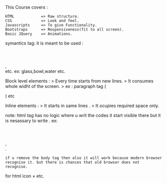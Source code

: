 This Course covers :

    HTML            => Raw structure.  
    CSS             => Look and feel.
    Javascripts     => To give Functionality.
    Bootstraps      => Responsiveness(fit to all screen).
    Basic JQuery    => Animations.

symantics tag: it is meant to be used : 
    <header> </header> , <footer> </footer> etc. 
     ex:  glass,bowl,water etc.

Block level elements :
    > Every time starts from new lines.
    > It consumes whole widht of the screen.
    > ex : paragraph tag (<p></p>) etc

Inline elements :
    > It starts in same lines .
    > It ocupies required space only.
 
note: 
    html tag has no logic where u writ the codes it start visible there but it is nesassary to write .
    ex:<header> </header> , <footer> </footer> .

    if u remove the body tag then also it will work because modern browser recognise it. but there is chances that old browser does not recognise.
    
   for html icon &times; etc.


